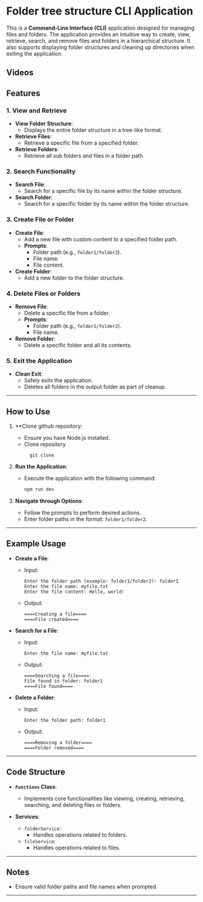 # Folder tree structure CLI Application

This is a **Command-Line Interface (CLI)** application designed for managing files and folders. The application provides an intuitive way to create, view, retrieve, search, and remove files and folders in a hierarchical structure. It also supports displaying folder structures and cleaning up directories when exiting the application.

## Videos

## Features

### 1. **View and Retrieve**
- **View Folder Structure**:
  - Displays the entire folder structure in a tree-like format.
- **Retrieve Files**:
  - Retrieve a specific file from a specified folder.
- **Retrieve Folders**:
  - Retrieve all sub folders and files in a folder path
  
### 2. **Search Functionality**
- **Search File**:
  - Search for a specific file by its name within the folder structure.
- **Search Folder**:
  - Search for a specific folder by its name within the folder structure.

### 3. **Create File or Folder**
- **Create File**:
  - Add a new file with custom content to a specified folder path.
  - **Prompts**:
    - Folder path (e.g., `folder1/folder2`).
    - File name.
    - File content.
- **Create Folder**:
  - Add a new folder to the folder structure.

### 4. **Delete Files or Folders**
- **Remove File**:
  - Delete a specific file from a folder.
  - **Prompts**:
    - Folder path (e.g., `folder1/folder2`).
    - File name.
- **Remove Folder**:
  - Delete a specific folder and all its contents.

### 5. **Exit the Application**
- **Clean Exit**:
  - Safely exits the application.
  - Deletes all folders in the output folder as part of cleanup.

---

## How to Use

1. **Clone github repository:
   - Ensure you have Node.js installed.
   - Clone repository
      ```
        git clone 
      ```

2. **Run the Application**:
   - Execute the application with the following command:
     ```bash
     npm run dev
     ```

3. **Navigate through Options**:
   - Follow the prompts to perform desired actions.
   - Enter folder paths in the format: `folder1/folder2`.

---

## Example Usage

- **Create a File**:
  - Input:
    ```
    Enter the folder path (example: folder1/folder2): folder1
    Enter the file name: myfile.txt
    Enter the file content: Hello, world!
    ```
  - Output:
    ```
    ====Creating a file====
    ====File created====
    ```

- **Search for a File**:
  - Input:
    ```
    Enter the file name: myfile.txt
    ```
  - Output:
    ```
    ====Searching a file====
    File found in folder: folder1
    ====File found====
    ```

- **Delete a Folder**:
  - Input:
    ```
    Enter the folder path: folder1
    ```
  - Output:
    ```
    ====Removing a folder====
    ====Folder removed====
    ```

---

## Code Structure

- **`Functions` Class**:
  - Implements core functionalities like viewing, creating, retrieving, searching, and deleting files or folders.

- **Services**:
  - `folderService`:
    - Handles operations related to folders.
  - `fileService`:
    - Handles operations related to files.

---

## Notes
- Ensure valid folder paths and file names when prompted.

---

